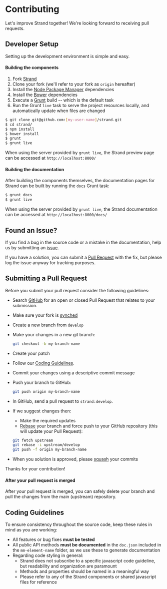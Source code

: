 # Contributing

Let's improve Strand together!  We're looking forward to receiving pull requests.

## <a name="developer"></a> Developer Setup

Setting up the development environment is simple and easy.

#### Building the components

1. Fork [Strand](https://github.com/MediaMath/strand)
1. Clone your fork (we'll refer to your fork as `origin` hereafter)
1. Install the [Node Package Manager](https://www.npmjs.com/) dependencies
1. Install the [Bower](http://bower.io/) dependencies
1. Execute a [Grunt](http://gruntjs.com/) build -- which is the default task
1. Run the Grunt `live` task to serve the project resources locally, and automatically update when files are changed

```bash
$ git clone git@github.com:[my-user-name]/strand.git
$ cd strand/
$ npm install
$ bower install
$ grunt
$ grunt live
```

When using the server provided by `grunt live`, the Strand preview page can be accessed at `http://localhost:8000/`

#### Building the documentation

After building the components themselves, the documentation pages for Strand can be built by running the `docs` Grunt task:

```bash
$ grunt docs
$ grunt live
```

When using the server provided by `grunt live`, the Strand documentation can be accessed at `http://localhost:8000/docs/`

## <a name="issue"></a> Found an Issue?
If you find a bug in the source code or a mistake in the documentation, help us by
submitting an [issue](https://github.com/MediaMath/strand/issues). 

If you have a solution, you can submit a [Pull Request](#pr) with the fix, but please log the issue anyway for tracking purposes.

## <a name="pr"></a>Submitting a Pull Request
Before you submit your pull request consider the following guidelines:

* Search [GitHub](https://github.com/MediaMath/strand/pulls) for an open or closed Pull Request that relates to your submission.
* Make sure your fork is [synched](https://help.github.com/articles/syncing-a-fork/)
* Create a new branch from `develop`
* Make your changes in a new git branch:

     ```bash
     git checkout -b my-branch-name
     ```

* Create your patch
* Follow our [Coding Guidelines](#guidelines).
* Commit your changes using a descriptive commit message
* Push your branch to GitHub:

    ```bash
    git push origin my-branch-name
    ```

* In GitHub, send a pull request to `strand:develop`.
* If we suggest changes then:
	* Make the required updates
	* [Rebase](https://help.github.com/articles/about-git-rebase/) your branch and force push to your GitHub repository (this will update your Pull Request):

    ```bash
    git fetch upstream
    git rebase -i upstream/develop
    git push -f origin my-branch-name
    ```
    
* When you solution is approved, please [squash](https://help.github.com/articles/about-git-rebase/) your commits

Thanks for your contribution!

#### After your pull request is merged

After your pull request is merged, you can safely delete your branch and pull the changes
from the main (upstream) repository.

## <a name="guidelines"></a> Coding Guidelines
To ensure consistency throughout the source code, keep these rules in mind as you are working:

* All features or bug fixes **must be tested** 
* All public API methods **must be documented** in the `doc.json` included in the `mm-element-name` folder, as we use these to generate documentation
* Regarding code styling in general:
    * Strand does not subscribe to a specific javascript code guideline, but readability and organization are paramount
    * Methods and properties should be named in a meaningful way
    * Please refer to any of the Strand components or shared javascript files for reference

